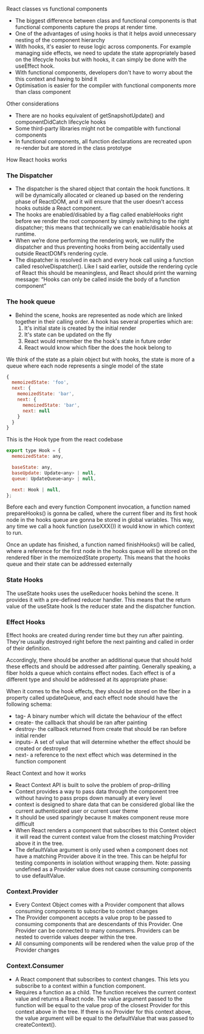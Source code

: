 React classes vs functional components

- The biggest difference between class and functional components is that functional components capture the props at render time.
- One of the advantages of using hooks is that it helps avoid unnecessary nesting of the component hierarchy
- With hooks, it's easier to reuse logic across components. For example managing side effects, we need to update the state appropriately based on the lifecycle hooks but with hooks, it can simply be done with the useEffect hook.
- With functional components, developers don't have to worry about the this context and having to bind it
- Optimisation is easier for the compiler with functional components more than class component

Other considerations

- There are no hooks equivalent of getSnapshotUpdate() and componentDidCatch lifecycle hooks
- Some third-party libraries might not be compatible with functional components
- In functional components, all function declarations are recreated upon re-render  but are stored in the class prototype

How React hooks works

### The Dispatcher

- The dispatcher is the shared object that contain the hook functions. It will be dynamically allocated or cleaned up based on the rendering phase of ReactDOM, and it will ensure that the user doesn’t access hooks outside a React component.
- The hooks are enabled/disabled by a flag called enableHooks right before we render the root component by simply switching to the right dispatcher; this means that technically we can enable/disable hooks at runtime.
- When we’re done performing the rendering work, we nullify the dispatcher and thus preventing hooks from being accidentally used outside ReactDOM’s rendering cycle.
- The dispatcher is resolved in each and every hook call using a function called resolveDispatcher(). Like I said earlier, outside the rendering cycle of React this should be meaningless, and React should print the warning message: “Hooks can only be called inside the body of a function component”

### The hook queue

- Behind the scene, hooks are represented as node which are linked together in their calling order. A hook has several properties which are:
    1. It's initial state is created by the initial render
    2. It's state can be updated on the fly
    3. React would remember the the hook's state in future order
    4. React would know which fiber the does the hook belong to

We think of the state as a plain object but with hooks, the state is more of a queue where each node represents a single model of the state

```jsx
{
  memoizedState: 'foo',
  next: {
    memoizedState: 'bar',
    next: {
      memoizedState: 'bar',
      next: null
    }
  }
}
```

This is the Hook type from the react codebase 

```jsx
export type Hook = {
  memoizedState: any,

  baseState: any,
  baseUpdate: Update<any> | null,
  queue: UpdateQueue<any> | null,

  next: Hook | null,
};
```

Before each and every function Component invocation, a function named prepareHooks() is gonna be called, where the current fiber and its first hook node in the hooks queue are gonna be stored in global variables. This way, any time we call a hook function (useXXX()) it would know in which context to run.

Once an update has finished, a function named finishHooks() will be called, where a reference for the first node in the hooks queue will be stored on the rendered fiber in the memoizedState property. This means that the hooks queue and their state can be addressed externally

### State Hooks

The useState hooks uses the useReducer hooks behind the scene. It provides it with a pre-defined reducer handler. This means that the return value of the useState hook Is the reducer state and the dispatcher function.

### Effect Hooks

Effect hooks are created during render time but they run after painting. They're usually destroyed right before the next painting and called in order of their definition.

Accordingly, there should be another an additional queue that should hold these effects and should be addressed after painting. Generally speaking, a fiber holds a queue which contains effect nodes. Each effect is of a different type and should be addressed at its appropriate phase:

When it comes to the hook effects, they should be stored on the fiber in a property called updateQueue, and each effect node should have the following schema:

- tag- A binary number which will dictate the behaviour of the effect
- create- the callback that should be ran after painting
- destroy- the callback returned from create that should be ran before initial render
- inputs- A set of value that will determine whether the effect should be created or destroyed
- next-  a reference to the next effect which was determined in the function component

React Context and how it works
- React Context API is built to solve the problem of prop-drilling
- Context provides a way to pass data through the component tree without having to pass props down manually at every level
- context is designed to share data that can be considered global like the current authenticated user or current user theme
- It should be used sparingly because It makes component reuse more difficult
- When React renders a component that subscribes to this Context object it will read the current context value from the closest matching Provider above it in the tree.
- The defaultValue argument is only used when a component does not have a matching Provider above it in the tree. This can be helpful for testing components in isolation without wrapping them. Note: passing undefined as a Provider value does not cause consuming components to use defaultValue.

### Context.Provider

- Every Context Object comes with a Provider component that allows consuming components to subscribe to context changes
- The Provider component accepts a value prop to be passed to consuming components that are descendants of this Provider. One Provider can be connected to many consumers. Providers can be nested to override values deeper within the tree.
- All consuming components will be rendered when the value prop of the Provider changes

### Context.Consumer

- A React component that subscribes to context changes. This lets you subscribe to a context within a function component.
- Requires a function as a child. The function receives the current context value and returns a React node. The value argument passed to the function will be equal to the value prop of the closest Provider for this context above in the tree. If there is no Provider for this context above, the value argument will be equal to the defaultValue that was passed to createContext().

